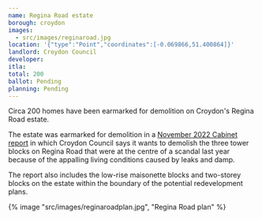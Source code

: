 ```yaml
---
name: Regina Road estate 
borough: croydon
images:
  - src/images/reginaroad.jpg
location: '{"type":"Point","coordinates":[-0.069866,51.400864]}'
landlord: Croydon Council
developer:
itla:
total: 200
ballot: Pending
planning: Pending
---
```

Circa 200 homes have been earmarked for demolition on Croydon's Regina Road estate.

The estate was earmarked for demolition in a [November 2022 Cabinet report](https://democracy.croydon.gov.uk/documents/s41429/12a%20Report%20-%20Regina%20Road.pdf) in which Croydon Council says it wants to demolish the three tower blocks on Regina Road that were at the centre of a scandal last year because of the appalling living conditions caused by leaks and damp.

The report also includes the low-rise maisonette blocks and two-storey blocks on the estate within the boundary of the potential redevelopment plans.

{% image "src/images/reginaroadplan.jpg", "Regina Road plan" %}


